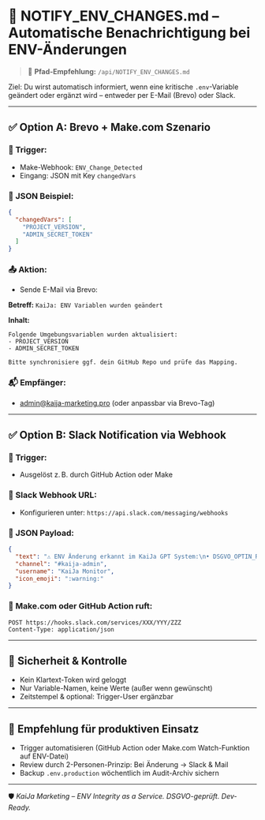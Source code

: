# 📢 NOTIFY\_ENV\_CHANGES.md – Automatische Benachrichtigung bei ENV-Änderungen

> 📁 **Pfad-Empfehlung:** `/api/NOTIFY_ENV_CHANGES.md`

Ziel: Du wirst automatisch informiert, wenn eine kritische `.env`-Variable geändert oder ergänzt wird – entweder per E-Mail (Brevo) oder Slack.

---

## ✅ Option A: Brevo + Make.com Szenario

### 🔁 Trigger:

* Make-Webhook: `ENV_Change_Detected`
* Eingang: JSON mit Key `changedVars`

### 🧠 JSON Beispiel:

```json
{
  "changedVars": [
    "PROJECT_VERSION",
    "ADMIN_SECRET_TOKEN"
  ]
}
```

### 📤 Aktion:

* Sende E-Mail via Brevo:

**Betreff:** `KaiJa: ENV Variablen wurden geändert`

**Inhalt:**

```
Folgende Umgebungsvariablen wurden aktualisiert:
- PROJECT_VERSION
- ADMIN_SECRET_TOKEN

Bitte synchronisiere ggf. dein GitHub Repo und prüfe das Mapping.
```

### 📬 Empfänger:

* [admin@kaija-marketing.pro](mailto:admin@kaija-marketing.pro) (oder anpassbar via Brevo-Tag)

---

## ✅ Option B: Slack Notification via Webhook

### 🔁 Trigger:

* Ausgelöst z. B. durch GitHub Action oder Make

### 🔐 Slack Webhook URL:

* Konfigurieren unter: `https://api.slack.com/messaging/webhooks`

### 🧾 JSON Payload:

```json
{
  "text": "⚠️ ENV Änderung erkannt im KaiJa GPT System:\n• DSGVO_OPTIN_REQUIRED = true\n• PROJECT_VERSION = v1.3.1",
  "channel": "#kaija-admin",
  "username": "KaiJa Monitor",
  "icon_emoji": ":warning:"
}
```

### 🔁 Make.com oder GitHub Action ruft:

```http
POST https://hooks.slack.com/services/XXX/YYY/ZZZ
Content-Type: application/json
```

---

## 📍 Sicherheit & Kontrolle

* Kein Klartext-Token wird geloggt
* Nur Variable-Namen, keine Werte (außer wenn gewünscht)
* Zeitstempel & optional: Trigger-User ergänzbar

---

## 🚀 Empfehlung für produktiven Einsatz

* Trigger automatisieren (GitHub Action oder Make.com Watch-Funktion auf ENV-Datei)
* Review durch 2-Personen-Prinzip: Bei Änderung → Slack & Mail
* Backup `.env.production` wöchentlich im Audit-Archiv sichern

---

🛡️ *KaiJa Marketing – ENV Integrity as a Service. DSGVO-geprüft. Dev-Ready.*
